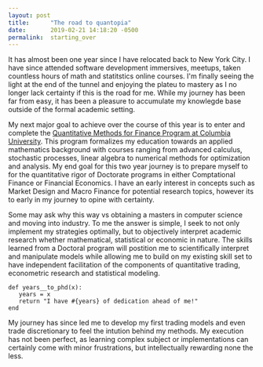```yaml
---
layout: post
title:      "The road to quantopia"
date:       2019-02-21 14:18:20 -0500
permalink:  starting_over
---
```



It has almost been one year since I have relocated back to New York City. I have since attended software development immersives, meetups, taken countless hours of math and statitstics online courses. I'm finally seeing the light at the end of the tunnel and enjoying the plateu to mastery as I no longer lack certainty if this is the road for me.  While my journey has been far from easy, it has been a pleasure to accumulate my knowlegde base outside of the formal academic setting.

My next major goal to achieve over the course of this year is to enter and complete the [Quantitative Methods for Finance Program at Columbia University](http://sps.columbia.edu/certificates/quantitative-studies-for-finance-certificate). This program formalizes my education towards an applied mathematics background with courses ranging from advanced calculus, stochastic processes, linear algebra to numerical methods for optimization and analysis. My end goal for this two year journey is to prepare myself to for the quantitative rigor of Doctorate programs in either Comptational Finance or Financial Economics. I have an early interest in concepts such as Market Design and Macro Finance for potential research topics, however its to early in my journey to opine with certainty.

Some may ask why this way vs obtaining a masters in computer science and moving into industry. To me the answer is simple, I seek to not only implement my strategies optimally, but to objectively interpret academic research whether mathematical, statistical or economic in nature. The skills learned from a Doctoral program will postition me to scientifically  interpret and manipulate models while allowing me to build on my existing skill set to have independent facilitation of the components of quantitative trading, econometric research and statistical modeling.

```
def years__to_phd(x):
   years = x
   return "I have #{years} of dedication ahead of me!"
end 
```

My journey has since led me to develop my first trading models and even trade discretionary to feel the intution behind my methods. My execution has not been perfect, as learning complex subject or implementations can certainly come with minor frustrations, but intellectually rewarding none the less.






